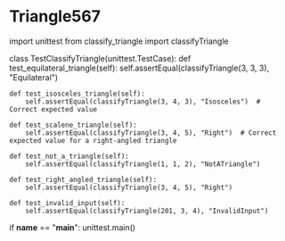 # Triangle567
import unittest
from classify_triangle import classifyTriangle

class TestClassifyTriangle(unittest.TestCase):
    def test_equilateral_triangle(self):
        self.assertEqual(classifyTriangle(3, 3, 3), "Equilateral")

    def test_isosceles_triangle(self):
        self.assertEqual(classifyTriangle(3, 4, 3), "Isosceles")  # Correct expected value

    def test_scalene_triangle(self):
        self.assertEqual(classifyTriangle(3, 4, 5), "Right")  # Correct expected value for a right-angled triangle

    def test_not_a_triangle(self):
        self.assertEqual(classifyTriangle(1, 1, 2), "NotATriangle")

    def test_right_angled_triangle(self):
        self.assertEqual(classifyTriangle(3, 4, 5), "Right")

    def test_invalid_input(self):
        self.assertEqual(classifyTriangle(201, 3, 4), "InvalidInput")

if __name__ == "__main__":
    unittest.main()
